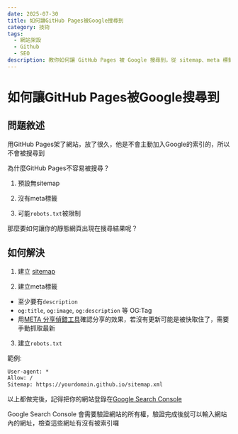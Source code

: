 ```yaml
---
date: 2025-07-30
title: 如何讓GitHub Pages被Google搜尋到
category: 技術
tags:
  - 網站架設
  - Github
  - SEO
description: 教你如何讓 GitHub Pages 被 Google 搜尋到，從 sitemap、meta 標籤到 robots.txt 的設定，搭配 Google Search Console 提高網站能見度與 SEO 成效。
---
```


# 如何讓GitHub Pages被Google搜尋到

## 問題敘述

用GitHub Pages架了網站，放了很久，他是不會主動加入Google的索引的，所以不會被搜尋到

為什麼GitHub Pages不容易被搜尋？

1. 預設無sitemap

2. 沒有meta標籤

3. 可能`robots.txt`被限制

那麼要如何讓你的靜態網頁出現在搜尋結果呢？

## 如何解決

1. 建立 [sitemap](https://www.xml-sitemaps.com/)

2. 建立meta標籤

- 至少要有`description`
- `og:title`, `og:image`, `og:description` 等 OG:Tag
- 用[META 分享偵錯工具](https://developers.facebook.com/tools/debug/)確認分享的效果，若沒有更新可能是被快取住了，需要手動抓取最新

3. 建立`robots.txt`

範例:

```txt
User-agent: *
Allow: /
Sitemap: https://yourdomain.github.io/sitemap.xml
```

以上都做完後，記得把你的網站登錄在[Google Search Console](https://search.google.com/search-console/)

Google Search Console 會需要驗證網站的所有權，驗證完成後就可以輸入網站內的網址，檢查這些網址有沒有被索引囉
